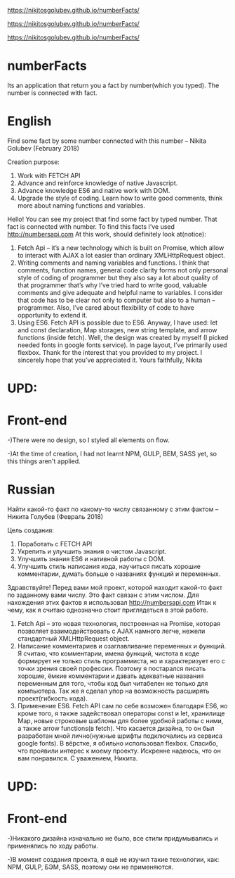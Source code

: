 https://nikitosgolubev.github.io/numberFacts/

https://nikitosgolubev.github.io/numberFacts/

https://nikitosgolubev.github.io/numberFacts/

# numberFacts
Its an application that return you a fact by number(which you typed). The number is connected with fact.

# English
Find some fact by some number connected with this number – Nikita Golubev
(February 2018)

Creation purpose:
1)	Work with FETCH API
2)	Advance and reinforce knowledge of native Javascript.
3)	Advance knowledge ES6 and native work with DOM.
4)	Upgrade the style of coding. Learn how to write good comments, think more about naming functions and variables.

Hello!
You can see my project that find some fact by typed number. That fact is connected with number. To find this facts I’ve used http://numbersapi.com
At this work, should definitely look at(notice):
1)	Fetch Api – it’s a new technology which is built on Promise, which allow to interact with AJAX a lot easier than ordinary XMLHttpRequest object. 
2)	Writing comments and naming variables and functions. I think that comments, function names, general code clarity forms not only personal style of coding of programmer but they also say a lot about quality of that programmer that’s why I’ve tried hard to write good, valuable comments and give adequate and helpful name to variables. I consider that code has to be clear not only to computer but also to a human – programmer. Also, I’ve cared about flexibility of code to have opportunity to extend it.
3)	Using ES6. Fetch API is possible due to ES6. Anyway, I have used: let and const declaration, Map storages, new string template, and arrow functions (inside fetch).
Well, the design was created by myself (I picked needed fonts in google fonts service).
In page layout, I’ve primarily used flexbox.
Thank for the interest that you provided to my project. I sincerely hope that you’ve appreciated it.
Yours faithfully, Nikita

# UPD: 
# Front-end
-)There were no design, so I styled all elements on flow.

-)At the time of creation, I had not learnt NPM, GULP, BEM, SASS yet, so this things aren't applied.

# Russian
Найти какой-то факт по какому-то числу связанному с этим фактом – Никита Голубев
(Февраль 2018)

Цель создания:
1)	Поработать с FETCH API
2)	Укрепить и улучшить знания о чистом Javascript.
3)	Улучшить знания ES6 и нативной работы с DOM.
4)	Улучшить стиль написания кода, научиться писать хорошие комментарии, думать больше о названиях функций и переменных.

Здравствуйте!
Перед вами мой проект, которой находит какой-то факт по заданному вами числу. Это факт связан с этим числом. Для нахождения этих фактов я использовал http://numbersapi.com
Итак к чему, как я считаю однозначно стоит приглядеться в этой работе.
1)	Fetch Api – это новая технология, построенная на Promise, которая позволяет взаимодействовать с AJAX намного легче, нежели стандартный XMLHttpRequest object.
2)	Написание комментариев и озаглавливание переменных и функций. Я считаю, что комментарии, имена функций, чистота в коде формирует не только стиль программиста, но и характеризует его с точки зрения своей профессии. Поэтому я постарался писать хорошие, ёмкие комментарии и давать адекватные названия переменным для того, чтобы код был читабелен не только для компьютера. Так же я сделал упор на возможность расширять проект(гибкость кода).
3)	Применение ES6. Fetch API сам по себе возможен благодаря ES6, но кроме того, я также задействовал операторы const и let, хранилище Map, новые строковые шаблоны для более удобной работы с ними, а также arrow functions(в fetch).
Что касается дизайна, то он был разработан мной лично(нужные шрифты подключались из сервиса google fonts).
В вёрстке, я обильно использовал flexbox.
Спасибо, что проявили интерес к моему проекту. Искренне надеюсь, что он вам понравился.
С уважением, Никита.

# UPD:
# Front-end
-)Никакого дизайна изначально не было, все стили придумывались и применялись по ходу работы.

-)В момент создания проекта, я ещё не изучил такие технологии, как: NPM, GULP, БЭМ, SASS, поэтому они не применяются.
